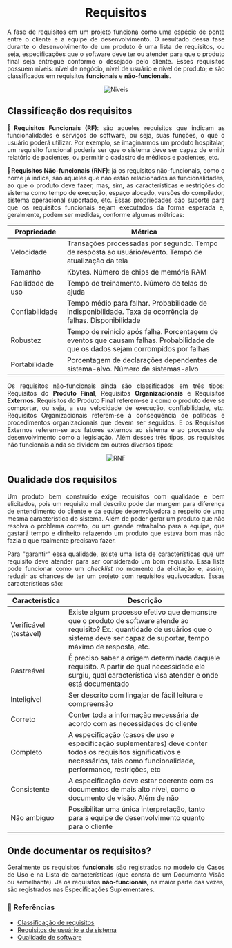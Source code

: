 # <center>Requisitos

<div align="justify">

A fase de requisitos em um projeto funciona como uma espécie de ponte entre o cliente e a equipe de desenvolvimento. O resultado dessa fase durante o desenvolvimento de um produto é uma lista de requisitos, ou seja, especificações que o software deve ter ou atender para que o produto final seja entregue conforme o desejado pelo cliente. Esses requisitos possuem níveis: nível de negócio, nível de usuário e nível de produto; e são classificados em requisitos **funcionais** e **não-funcionais**.
<div align="center">

![Niveis](../_media/requisitos/niveis_requisitos.png)

</div>

## Classificação dos requisitos 

🔸**Requisitos Funcionais (RF)**: são aqueles requisitos que indicam as funcionalidades e serviços do software, ou seja, suas funções, o que o usuário poderá utilizar. Por exemplo, se imaginarmos um produto hospitalar, um requisito funcional poderia ser que o sistema deve ser capaz de emitir relatório de pacientes, ou permitir o cadastro de médicos e pacientes, etc.

🔸**Requisitos Não-funcionais (RNF)**: já os requisitos não-funcionais, como o nome já indica, são aqueles que não estão relacionados às funcionalidades, ao que o produto deve fazer, mas, sim, às características e restrições do sistema como tempo de execução, espaço alocado, versões do compilador, sistema operacional suportado, etc. Essas propriedades dão suporte para que os requisitos funcionais sejam executados da forma esperada e, geralmente, podem ser medidas, conforme algumas métricas:

|<center> Propriedade  | <center>Métrica |
|----------------|-----------------|
| Velocidade     | Transações processadas por segundo. Tempo de resposta ao usuário/evento. Tempo de atualização da tela |
| Tamanho        | Kbytes. Número de chips de memória RAM |
| Facilidade de uso | Tempo de treinamento. Número de telas de ajuda |
| Confiabilidade | Tempo médio para falhar. Probabilidade de indisponibilidade. Taxa de ocorrência de falhas. Disponibilidade |
| Robustez       | Tempo de reinício após falha. Porcentagem de eventos que causam falhas. Probabilidade de que os dados sejam corrompidos por falhas |
| Portabilidade  | Porcentagem de declarações dependentes de sistema-alvo. Número de sistemas-alvo |

Os requisitos não-funcionais ainda são classificados em três tipos: Requisitos do **Produto Final**, Requisitos **Organizacionais** e Requisitos **Externos**. Requisitos do Produto Final referem-se a como o produto deve se comportar, ou seja, a sua velocidade de execução, confiabilidade, etc. Requisitos Organizacionais referem-se à consequência de políticas e procedimentos organizacionais que devem ser seguidos. E os Requisitos Externos referem-se aos fatores externos ao sistema e ao processo de desenvolvimento como a legislação. Além desses três tipos, os requisitos não funcionais ainda se dividem em outros diversos tipos:

<div align="center">

![RNF](../_media/requisitos/RNF.png)

</div>

## Qualidade dos requisitos 

Um produto bem construído exige requisitos com qualidade e bem elicitados, pois um requisito mal descrito pode dar margem para diferença de entendimento do cliente e da equipe desenvolvedora a respeito de uma mesma característica do sistema. Além de poder gerar um produto que não resolva o problema correto, ou um grande retrabalho para a equipe, que gastará tempo e dinheito refazendo um produto que estava bom mas não fazia o que realmente precisava fazer. 

Para "garantir" essa qualidade, existe uma lista de características que um requisito deve atender para ser considerado um bom requisito. Essa lista pode funcionar como um *checklist* no momento da elicitação e, assim, reduzir as chances de ter um projeto com requisitos equivocados. Essas características são:

|<center> Característica  | <center>Descrição |
|-------------------------|-------------------|
| Verificável (testável)  | Existe algum processo efetivo que demonstre que o produto de software atende ao requisito? Ex.: quantidade de usuários que o sistema deve ser capaz de suportar, tempo máximo de resposta, etc. |
| Rastreável              | É preciso saber a origem determinada daquele requisito. A partir de qual necessidade ele surgiu, qual característica visa atender e onde está documentado |
| Inteligível             | Ser descrito com lingajar de fácil leitura e compreensão |
| Correto                 | Conter toda a informação necessária de acordo com as necessidades do cliente | 
| Completo                | A especificação (casos de uso e especificação suplementares) deve conter todos os requisitos significativos e necessários, tais como funcionalidade, performance, restrições, etc|
| Consistente             | A especificação deve estar coerente com os documentos de mais alto nível, como o documento de visão. Além de não |
| Não ambíguo             | Possibilitar uma única interpretação, tanto para a equipe de desenvolvimento quanto para o cliente |

## Onde documentar os requisitos?
Geralmente os requisitos **funcionais** são registrados no modelo de Casos de Uso e na Lista de características (que consta de um Documento Visão ou semelhante). Já os requisitos **não-funcionais**, na maior parte das vezes, são registrados nas Especificações Suplementares.

</div> 

### 📌 Referências
- [Classificação de requisitos](https://www.devmedia.com.br/introducao-a-requisitos-de-software/29580#:~:text=Existem%20dois%20tipos%20de%20classifica%C3%A7%C3%A3o,seja%2C%20suas%20fun%C3%A7%C3%B5es%20e%20informa%C3%A7%C3%B5es.)
- [Requisitos de usuário e de sistema](https://homepages.dcc.ufmg.br/~figueiredo/disciplinas/aulas/req-usuario-sistema_v01.pdf)
- [Qualidade de software](https://www.devmedia.com.br/qualidade-de-software-engenharia-de-software-29/18209)